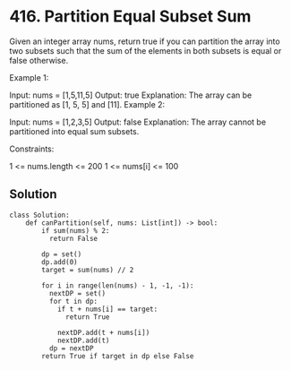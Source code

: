 # 416. Partition Equal Subset Sum
Given an integer array nums, return true if you can partition the array into two subsets such that the sum of the elements in both subsets is equal or false otherwise.

 

Example 1:

Input: nums = [1,5,11,5]
Output: true
Explanation: The array can be partitioned as [1, 5, 5] and [11].
Example 2:

Input: nums = [1,2,3,5]
Output: false
Explanation: The array cannot be partitioned into equal sum subsets.
 

Constraints:

1 <= nums.length <= 200
1 <= nums[i] <= 100

## Solution
```
class Solution:
    def canPartition(self, nums: List[int]) -> bool:
        if sum(nums) % 2:
          return False
        
        dp = set()
        dp.add(0)
        target = sum(nums) // 2

        for i in range(len(nums) - 1, -1, -1):
          nextDP = set()
          for t in dp:
            if t + nums[i] == target:
              return True
            
            nextDP.add(t + nums[i])
            nextDP.add(t)
          dp = nextDP
        return True if target in dp else False
```